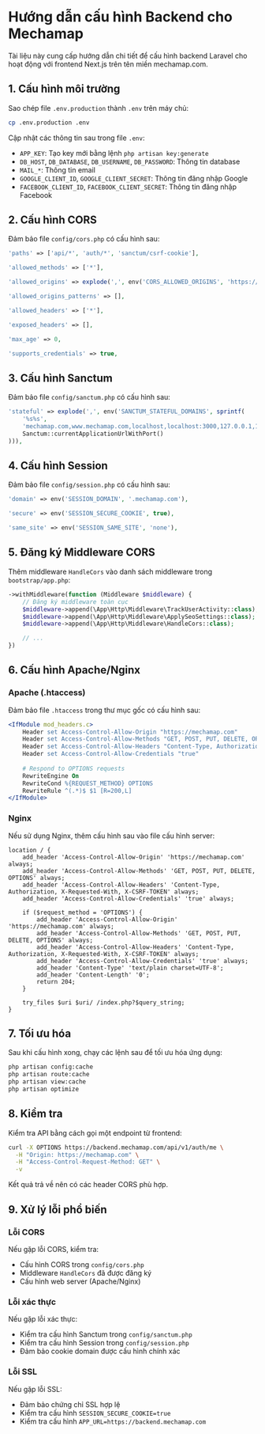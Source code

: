 # Hướng dẫn cấu hình Backend cho Mechamap

Tài liệu này cung cấp hướng dẫn chi tiết để cấu hình backend Laravel cho hoạt động với frontend Next.js trên tên miền mechamap.com.

## 1. Cấu hình môi trường

Sao chép file `.env.production` thành `.env` trên máy chủ:

```bash
cp .env.production .env
```

Cập nhật các thông tin sau trong file `.env`:

- `APP_KEY`: Tạo key mới bằng lệnh `php artisan key:generate`
- `DB_HOST`, `DB_DATABASE`, `DB_USERNAME`, `DB_PASSWORD`: Thông tin database
- `MAIL_*`: Thông tin email
- `GOOGLE_CLIENT_ID`, `GOOGLE_CLIENT_SECRET`: Thông tin đăng nhập Google
- `FACEBOOK_CLIENT_ID`, `FACEBOOK_CLIENT_SECRET`: Thông tin đăng nhập Facebook

## 2. Cấu hình CORS

Đảm bảo file `config/cors.php` có cấu hình sau:

```php
'paths' => ['api/*', 'auth/*', 'sanctum/csrf-cookie'],

'allowed_methods' => ['*'],

'allowed_origins' => explode(',', env('CORS_ALLOWED_ORIGINS', 'https://mechamap.com,https://www.mechamap.com,http://localhost:3000')),

'allowed_origins_patterns' => [],

'allowed_headers' => ['*'],

'exposed_headers' => [],

'max_age' => 0,

'supports_credentials' => true,
```

## 3. Cấu hình Sanctum

Đảm bảo file `config/sanctum.php` có cấu hình sau:

```php
'stateful' => explode(',', env('SANCTUM_STATEFUL_DOMAINS', sprintf(
    '%s%s',
    'mechamap.com,www.mechamap.com,localhost,localhost:3000,127.0.0.1,127.0.0.1:8000,::1',
    Sanctum::currentApplicationUrlWithPort()
))),
```

## 4. Cấu hình Session

Đảm bảo file `config/session.php` có cấu hình sau:

```php
'domain' => env('SESSION_DOMAIN', '.mechamap.com'),

'secure' => env('SESSION_SECURE_COOKIE', true),

'same_site' => env('SESSION_SAME_SITE', 'none'),
```

## 5. Đăng ký Middleware CORS

Thêm middleware `HandleCors` vào danh sách middleware trong `bootstrap/app.php`:

```php
->withMiddleware(function (Middleware $middleware) {
    // Đăng ký middleware toàn cục
    $middleware->append(\App\Http\Middleware\TrackUserActivity::class);
    $middleware->append(\App\Http\Middleware\ApplySeoSettings::class);
    $middleware->append(\App\Http\Middleware\HandleCors::class);

    // ...
})
```

## 6. Cấu hình Apache/Nginx

### Apache (.htaccess)

Đảm bảo file `.htaccess` trong thư mục gốc có cấu hình sau:

```apache
<IfModule mod_headers.c>
    Header set Access-Control-Allow-Origin "https://mechamap.com"
    Header set Access-Control-Allow-Methods "GET, POST, PUT, DELETE, OPTIONS"
    Header set Access-Control-Allow-Headers "Content-Type, Authorization, X-Requested-With, X-CSRF-TOKEN"
    Header set Access-Control-Allow-Credentials "true"
    
    # Respond to OPTIONS requests
    RewriteEngine On
    RewriteCond %{REQUEST_METHOD} OPTIONS
    RewriteRule ^(.*)$ $1 [R=200,L]
</IfModule>
```

### Nginx

Nếu sử dụng Nginx, thêm cấu hình sau vào file cấu hình server:

```nginx
location / {
    add_header 'Access-Control-Allow-Origin' 'https://mechamap.com' always;
    add_header 'Access-Control-Allow-Methods' 'GET, POST, PUT, DELETE, OPTIONS' always;
    add_header 'Access-Control-Allow-Headers' 'Content-Type, Authorization, X-Requested-With, X-CSRF-TOKEN' always;
    add_header 'Access-Control-Allow-Credentials' 'true' always;
    
    if ($request_method = 'OPTIONS') {
        add_header 'Access-Control-Allow-Origin' 'https://mechamap.com' always;
        add_header 'Access-Control-Allow-Methods' 'GET, POST, PUT, DELETE, OPTIONS' always;
        add_header 'Access-Control-Allow-Headers' 'Content-Type, Authorization, X-Requested-With, X-CSRF-TOKEN' always;
        add_header 'Access-Control-Allow-Credentials' 'true' always;
        add_header 'Content-Type' 'text/plain charset=UTF-8';
        add_header 'Content-Length' '0';
        return 204;
    }
    
    try_files $uri $uri/ /index.php?$query_string;
}
```

## 7. Tối ưu hóa

Sau khi cấu hình xong, chạy các lệnh sau để tối ưu hóa ứng dụng:

```bash
php artisan config:cache
php artisan route:cache
php artisan view:cache
php artisan optimize
```

## 8. Kiểm tra

Kiểm tra API bằng cách gọi một endpoint từ frontend:

```bash
curl -X OPTIONS https://backend.mechamap.com/api/v1/auth/me \
  -H "Origin: https://mechamap.com" \
  -H "Access-Control-Request-Method: GET" \
  -v
```

Kết quả trả về nên có các header CORS phù hợp.

## 9. Xử lý lỗi phổ biến

### Lỗi CORS

Nếu gặp lỗi CORS, kiểm tra:
- Cấu hình CORS trong `config/cors.php`
- Middleware `HandleCors` đã được đăng ký
- Cấu hình web server (Apache/Nginx)

### Lỗi xác thực

Nếu gặp lỗi xác thực:
- Kiểm tra cấu hình Sanctum trong `config/sanctum.php`
- Kiểm tra cấu hình Session trong `config/session.php`
- Đảm bảo cookie domain được cấu hình chính xác

### Lỗi SSL

Nếu gặp lỗi SSL:
- Đảm bảo chứng chỉ SSL hợp lệ
- Kiểm tra cấu hình `SESSION_SECURE_COOKIE=true`
- Kiểm tra cấu hình `APP_URL=https://backend.mechamap.com`

